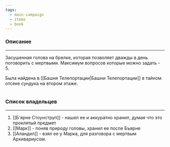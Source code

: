 ```yaml
---
tags:
  - main-campaign
  - items
  - book
---
```

### Описание
---
Засушенная голова на брелке, которая позволяет дважды в день поговорить с мертвыми. Максимум вопросов которые можно задать - 5.  

Была найдена в [[Башня Телепортации|Башни Телепортации]] в тайном отсеке сундука на втором этаже.  
<br>
### Список владельцев
---
1. [[Б'ярне Стоунструп]] - нашел ее и аккуратно хранил, думая что это проклятый предмет
2. [[Марк]] - поняв природу головы, хранил ее после Бъярне
3. [[Аландил]] - взял ее у Марка, для разговора с мертвым Архивариусом.